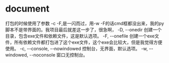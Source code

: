 # document

打包的时候使用了参数
-c -F,是一闪而过，用-w -F的话cmd框都没出来，我的py脚本不是带界面的。我项目最后就差这一步了，很急啊，
-D, --onedir  创建一个目录，包含exe文件和依赖文件，这是默认选项。
-F, --onefile 创建一个exe文件，所有依赖文件都打包进了这个exe文件，这个exe会比较大，但是我觉得方便使用。
-c, --console, --nowindowed 控制台，无界面，默认选项。
-w, --windowed, --noconsole 窗口无控制台。
